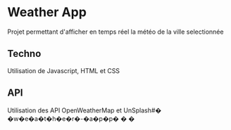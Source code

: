 # Weather App

Projet permettant d'afficher en temps réel la météo de la ville selectionnée

## Techno

Utilisation de Javascript, HTML et CSS

## API

Utilisation des API OpenWeatherMap et UnSplash#� �w�e�a�t�h�e�r�-�a�p�p�
�
�
